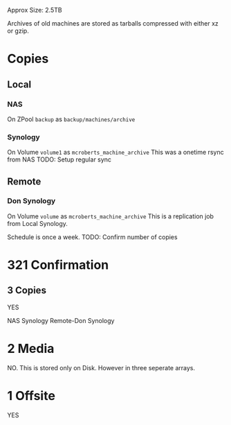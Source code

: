 Approx Size: 2.5TB

Archives of old machines are stored as tarballs compressed with either xz or gzip.


# Copies
## Local
### NAS
On ZPool `backup` as `backup/machines/archive`

### Synology
On Volume `volume1` as `mcroberts_machine_archive`
This was a onetime rsync from NAS
TODO: Setup regular sync

## Remote
### Don Synology
On Volume `volume` as `mcroberts_machine_archive`
This is a replication job from Local Synology.

Schedule is once a week.
TODO: Confirm number of copies


# 321 Confirmation
## 3 Copies
YES

NAS
Synology
Remote-Don Synology

# 2 Media
NO.
This is stored only on Disk. However in three seperate arrays.

# 1 Offsite
YES
